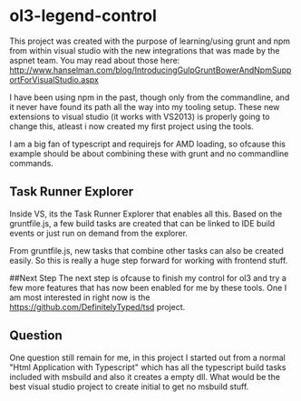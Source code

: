 ol3-legend-control
==================

This project was created with the purpose of learning/using grunt and npm from within visual studio with the new integrations that was made by the aspnet team.
You may read about those here: http://www.hanselman.com/blog/IntroducingGulpGruntBowerAndNpmSupportForVisualStudio.aspx

I have been using npm in the past, though only from the commandline, and it never have found its path all the way into my tooling setup. These new extensions to visual studio (it works with VS2013) is properly going to change this, atleast i now created my first project using the tools.

I am a big fan of typescript and requirejs for AMD loading, so ofcause this example should be about combining these with grunt and no commandline commands.

## Task Runner Explorer

Inside VS, its the Task Runner Explorer that enables all this. Based on the gruntfile.js, a few build tasks are created that can be linked to IDE build events or just run on demand from the explorer.

From gruntfile.js, new tasks that combine other tasks can also be created easily. So this is really a huge step forward for working with frontend stuff.


##Next Step
The next step is ofcause to finish my control for ol3 and try a few more features that has now been enabled for me by these tools. One I am most interested in right now is the https://github.com/DefinitelyTyped/tsd project.

## Question
One question still remain for me, in this project I started out from a normal "Html Application with Typescript" which has all the typescript build tasks included with msbuild and also it creates a empty dll. What would be the best visual studio project to create initial to get no msbuild stuff.

